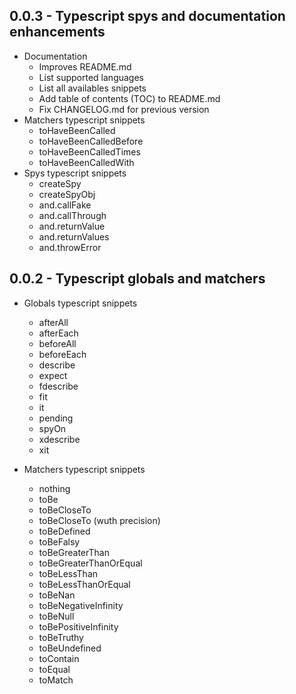 ## 0.0.3 - Typescript spys and documentation enhancements
* Documentation
  * Improves README.md
  * List supported languages
  * List all availables snippets
  * Add table of contents (TOC) to README.md
  * Fix CHANGELOG.md for previous version
* Matchers typescript snippets
  * toHaveBeenCalled
  * toHaveBeenCalledBefore
  * toHaveBeenCalledTimes
  * toHaveBeenCalledWith
* Spys typescript snippets
  * createSpy
  * createSpyObj
  * and.callFake
  * and.callThrough
  * and.returnValue
  * and.returnValues
  * and.throwError

## 0.0.2 - Typescript globals and matchers
* Globals typescript snippets
  * afterAll
  * afterEach
  * beforeAll
  * beforeEach
  * describe
  * expect
  * fdescribe
  * fit
  * it
  * pending
  * spyOn
  * xdescribe
  * xit

* Matchers typescript snippets
  * nothing
  * toBe
  * toBeCloseTo
  * toBeCloseTo (wuth precision)
  * toBeDefined
  * toBeFalsy
  * toBeGreaterThan
  * toBeGreaterThanOrEqual
  * toBeLessThan
  * toBeLessThanOrEqual
  * toBeNan
  * toBeNegativeInfinity
  * toBeNull
  * toBePositiveInfinity
  * toBeTruthy
  * toBeUndefined
  * toContain
  * toEqual
  * toMatch
